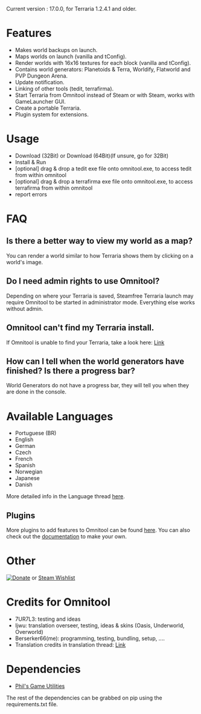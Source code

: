Current version : 17.0.0, for Terraria 1.2.4.1 and older.

Features
========
* Makes world backups on launch.
* Maps worlds on launch (vanilla and tConfig).
* Render worlds with 16x16 textures for each block (vanilla and tConfig).
* Contains world generators: Planetoids & Terra, Worldify, Flatworld and PVP Dungeon Arena.
* Update notification.
* Linking of other tools (tedit, terrafirma).
* Start Terraria from Omnitool instead of Steam or with Steam, works with GameLauncher GUI.
* Create a portable Terraria.
* Plugin system for extensions.

Usage
=====

* Download (32Bit) or Download (64Bit)(If unsure, go for 32Bit)
* Install & Run
* [optional] drag & drop a tedit exe file onto omnitool.exe, to access tedit from within omnitool
* [optional] drag & drop a terrafirma exe file onto omnitool.exe, to access terrafirma from within omnitool
* report errors

FAQ
===
Is there a better way to view my world as a map?
------------------------------------------------
You can render a world similar to how Terraria shows them by clicking on a world's image.

Do I need admin rights to use Omnitool?
---------------------------------------
Depending on where your Terraria is saved, Steamfree Terraria launch may require Omnitool to be started in administrator mode. Everything else works without admin.

Omnitool can't find my Terraria install.
----------------------------------------
If Omnitool is unable to find your Terraria, take a look here: [Link](http://www.terrariaonline.com/threads/omnitool-world-mapping-backups-creation-and-more-released.61654/page-19#post-1501847)

How can I tell when the world generators have finished? Is there a progress bar?
--------------------------------------------------------------------------------
World Generators do not have a progress bar, they will tell you when they are done in the console.

Available Languages
===================

* Portuguese (BR)
* English
* German
* Czech
* French
* Spanish
* Norwegian
* Japanese
* Danish

More detailed info in the Language thread [here](http://www.terrariaonline.com/threads/omnitool-language-thread.62981/).

Plugins
-------
More plugins to add features to Omnitool can be found [here](http://www.terrariaonline.com/threads/omnitool-plugin-compendium.82677/#post-1625952).
You can also check out the [documentation](http://www.terrariaonline.com/threads/omnitool-plugin-system-documentation.80960/) to make your own.

Other
=====
[![Donate](https://www.paypalobjects.com/en_US/i/btn/btn_donate_LG.gif)](https://www.paypal.com/cgi-bin/webscr?cmd=_s-xclick&hosted_button_id=JBZM8LFAGDK4N) or [Steam Wishlist](http://steamcommunity.com/profiles/76561198041949197/wishlist/)



Credits for Omnitool
====================
* 7UR7L3: testing and ideas
* Ijwu: translation overseer, testing, ideas & skins (Oasis, Underworld, Overworld)
* Berserker66(me): programming, testing, bundling, setup, ....
* Translation credits in translation thread: [Link](http://www.terrariaonline.com/threads/omnitool-language-thread.62981/)

Dependencies
============

* [Phil's Game Utilities](http://www.pygame.org/project-PGU+-+Phil's+pyGame+Utilities-108-.html)

The rest of the dependencies can be grabbed on pip using the requirements.txt file.
